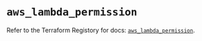 # `aws_lambda_permission`

Refer to the Terraform Registory for docs: [`aws_lambda_permission`](https://registry.terraform.io/providers/hashicorp/aws/4.64.0/docs/resources/lambda_permission).
